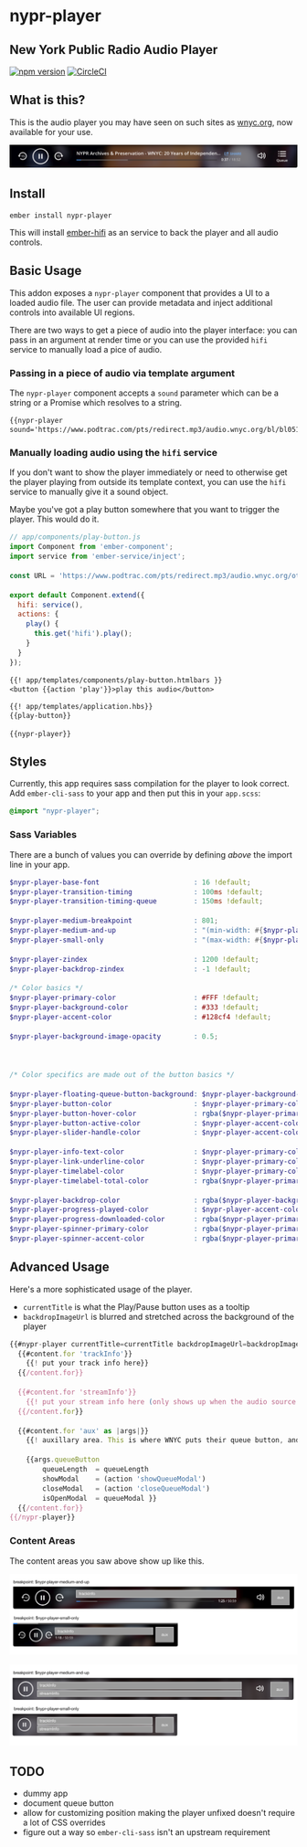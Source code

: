 # nypr-player

## New York Public Radio Audio Player

[![npm version](https://img.shields.io/npm/v/nypr-player.svg?style=flat-square)](https://www.npmjs.com/package/nypr-player) [![CircleCI](https://img.shields.io/circleci/project/github/nypublicradio/nypr-player/master.svg?style=flat-square)](https://circleci.com/gh/nypublicradio/nypr-player)

## What is this?

This is the audio player you may have seen on such sites as [wnyc.org](http://wnyc.org), now available for your use.

![on demand](screenshots/wnyc-player.png "Player on WNYC")

## Install

```shell
ember install nypr-player
```

This will install [ember-hifi](http://github.com/nypublicradio/ember-hifi) as an service to back the player and all audio controls.

## Basic Usage

This addon exposes a `nypr-player` component that provides a UI to a loaded audio file. The user can provide metadata and inject additional controls into available UI regions.

There are two ways to get a piece of audio into the player interface: you can pass in an argument at render time or you can use the provided `hifi` service to manually load a pice of audio.

### Passing in a piece of audio via template argument
The `nypr-player` component accepts a `sound` parameter which can be a string or a Promise which resolves to a string.

```htmlbars
{{nypr-player sound='https://www.podtrac.com/pts/redirect.mp3/audio.wnyc.org/bl/bl051914bpod.mp3'}}
```

### Manually loading audio using the `hifi` service
If you don't want to show the player immediately or need to otherwise get the player playing from outside its template context, you can use the `hifi` service to manually give it a sound object.

Maybe you've got a play button somewhere that you want to trigger the player. This would do it.

```javascript
// app/components/play-button.js
import Component from 'ember-component';
import service from 'ember-service/inject';

const URL = 'https://www.podtrac.com/pts/redirect.mp3/audio.wnyc.org/otm/otm050517pod.mp3';

export default Component.extend({
  hifi: service(),
  actions: {
    play() {
      this.get('hifi').play();
    }
  }
});
```

```htmlbars
{{! app/templates/components/play-button.htmlbars }}
<button {{action 'play'}}>play this audio</button>
```

```htmlbars
{{! app/templates/application.hbs}}
{{play-button}}

{{nypr-player}}
```

## Styles

Currently, this app requires sass compilation for the player to look correct. Add `ember-cli-sass` to your app and then put this in your `app.scss`:

```scss
@import "nypr-player";
```

### Sass Variables

There are a bunch of values you can override by defining *above* the import line in your app.

```scss
$nypr-player-base-font                       : 16 !default;
$nypr-player-transition-timing               : 100ms !default;
$nypr-player-transition-timing-queue         : 150ms !default;

$nypr-player-medium-breakpoint               : 801;
$nypr-player-medium-and-up                   : "(min-width: #{$nypr-player-medium-breakpoint}px)";
$nypr-player-small-only                      : "(max-width: #{$nypr-player-medium-breakpoint - 1}px)";

$nypr-player-zindex                          : 1200 !default;
$nypr-player-backdrop-zindex                 : -1 !default;

/* Color basics */
$nypr-player-primary-color                   : #FFF !default;
$nypr-player-background-color                : #333 !default;
$nypr-player-accent-color                    : #128cf4 !default;

$nypr-player-background-image-opacity        : 0.5;



/* Color specifics are made out of the button basics */

$nypr-player-floating-queue-button-background: $nypr-player-background-color;
$nypr-player-button-color                    : $nypr-player-primary-color !default;
$nypr-player-button-hover-color              : rgba($nypr-player-primary-color, 0.8) !default;
$nypr-player-button-active-color             : $nypr-player-accent-color !default;
$nypr-player-slider-handle-color             : $nypr-player-accent-color;

$nypr-player-info-text-color                 : $nypr-player-primary-color !default;
$nypr-player-link-underline-color            : $nypr-player-primary-color !default;
$nypr-player-timelabel-color                 : $nypr-player-primary-color !default;
$nypr-player-timelabel-total-color           : rgba($nypr-player-primary-color, 0.6);

$nypr-player-backdrop-color                  : rgba($nypr-player-background-color, 0.75) !default;
$nypr-player-progress-played-color           : $nypr-player-accent-color !default;
$nypr-player-progress-downloaded-color       : rgba($nypr-player-primary-color, 0.7) !default;
$nypr-player-spinner-primary-color           : rgba($nypr-player-primary-color, 0.5) !default;
$nypr-player-spinner-accent-color            : rgba($nypr-player-primary-color, 0.8) !default;
```

## Advanced Usage

Here's a more sophisticated usage of the player.

* `currentTitle` is what the Play/Pause button uses as a tooltip
* `backdropImageUrl` is blurred and stretched across the background of the player

```javascript
{{#nypr-player currentTitle=currentTitle backdropImageUrl=backdropImageUrl as |content|}}
  {{#content.for 'trackInfo'}}
    {{! put your track info here}}
  {{/content.for}}

  {{#content.for 'streamInfo'}}
    {{! put your stream info here (only shows up when the audio source is a stream)}}
  {{/content.for}}

  {{#content.for 'aux' as |args|}}
    {{! auxillary area. This is where WNYC puts their queue button, and chances are you probably will too.}}

    {{args.queueButton
        queueLength  = queueLength
        showModal    = (action 'showQueueModal')
        closeModal   = (action 'closeQueueModal')
        isOpenModal  = queueModal }}
  {{/content.for}}
{{/nypr-player}}
```

### Content Areas

The content areas you saw above show up like this.

![on demand](screenshots/on-demand.png "Player when playing an on-demand audio source")

![live stream](screenshots/streaming.png "Player when playing a streaming audio source")

## TODO
* dummy app
* document queue button
* allow for customizing position making the player unfixed doesn't require a lot of CSS overrides
* figure out a way so `ember-cli-sass` isn't an upstream requirement
